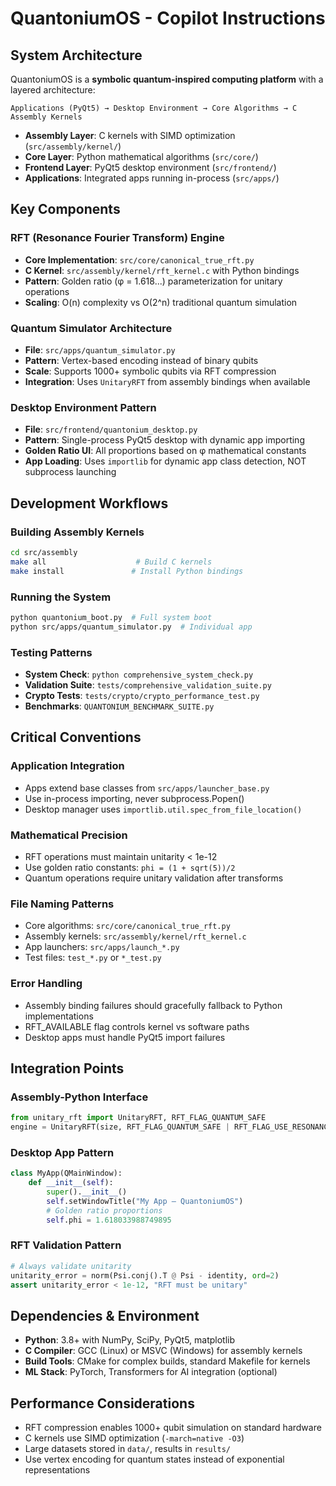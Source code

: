 # QuantoniumOS - Copilot Instructions

## System Architecture

QuantoniumOS is a **symbolic quantum-inspired computing platform** with a layered architecture:

```
Applications (PyQt5) → Desktop Environment → Core Algorithms → C Assembly Kernels
```

- **Assembly Layer**: C kernels with SIMD optimization (`src/assembly/kernel/`)
- **Core Layer**: Python mathematical algorithms (`src/core/`)
- **Frontend Layer**: PyQt5 desktop environment (`src/frontend/`)
- **Applications**: Integrated apps running in-process (`src/apps/`)

## Key Components

### RFT (Resonance Fourier Transform) Engine
- **Core Implementation**: `src/core/canonical_true_rft.py`
- **C Kernel**: `src/assembly/kernel/rft_kernel.c` with Python bindings
- **Pattern**: Golden ratio (φ = 1.618...) parameterization for unitary operations
- **Scaling**: O(n) complexity vs O(2^n) traditional quantum simulation

### Quantum Simulator Architecture
- **File**: `src/apps/quantum_simulator.py`
- **Pattern**: Vertex-based encoding instead of binary qubits
- **Scale**: Supports 1000+ symbolic qubits via RFT compression
- **Integration**: Uses `UnitaryRFT` from assembly bindings when available

### Desktop Environment Pattern
- **File**: `src/frontend/quantonium_desktop.py`
- **Pattern**: Single-process PyQt5 desktop with dynamic app importing
- **Golden Ratio UI**: All proportions based on φ mathematical constants
- **App Loading**: Uses `importlib` for dynamic app class detection, NOT subprocess launching

## Development Workflows

### Building Assembly Kernels
```bash
cd src/assembly
make all                    # Build C kernels
make install               # Install Python bindings
```

### Running the System
```bash
python quantonium_boot.py  # Full system boot
python src/apps/quantum_simulator.py  # Individual app
```

### Testing Patterns
- **System Check**: `python comprehensive_system_check.py`
- **Validation Suite**: `tests/comprehensive_validation_suite.py`
- **Crypto Tests**: `tests/crypto/crypto_performance_test.py`
- **Benchmarks**: `QUANTONIUM_BENCHMARK_SUITE.py`

## Critical Conventions

### Application Integration
- Apps extend base classes from `src/apps/launcher_base.py`
- Use in-process importing, never subprocess.Popen()
- Desktop manager uses `importlib.util.spec_from_file_location()`

### Mathematical Precision
- RFT operations must maintain unitarity < 1e-12
- Use golden ratio constants: `phi = (1 + sqrt(5))/2`
- Quantum operations require unitary validation after transforms

### File Naming Patterns
- Core algorithms: `src/core/canonical_true_rft.py`
- Assembly kernels: `src/assembly/kernel/rft_kernel.c`
- App launchers: `src/apps/launch_*.py`
- Test files: `test_*.py` or `*_test.py`

### Error Handling
- Assembly binding failures should gracefully fallback to Python implementations
- RFT_AVAILABLE flag controls kernel vs software paths
- Desktop apps must handle PyQt5 import failures

## Integration Points

### Assembly-Python Interface
```python
from unitary_rft import UnitaryRFT, RFT_FLAG_QUANTUM_SAFE
engine = UnitaryRFT(size, RFT_FLAG_QUANTUM_SAFE | RFT_FLAG_USE_RESONANCE)
```

### Desktop App Pattern
```python
class MyApp(QMainWindow):
    def __init__(self):
        super().__init__()
        self.setWindowTitle("My App — QuantoniumOS")
        # Golden ratio proportions
        self.phi = 1.618033988749895
```

### RFT Validation Pattern
```python
# Always validate unitarity
unitarity_error = norm(Psi.conj().T @ Psi - identity, ord=2)
assert unitarity_error < 1e-12, "RFT must be unitary"
```

## Dependencies & Environment

- **Python**: 3.8+ with NumPy, SciPy, PyQt5, matplotlib
- **C Compiler**: GCC (Linux) or MSVC (Windows) for assembly kernels
- **Build Tools**: CMake for complex builds, standard Makefile for kernels
- **ML Stack**: PyTorch, Transformers for AI integration (optional)

## Performance Considerations

- RFT compression enables 1000+ qubit simulation on standard hardware
- C kernels use SIMD optimization (`-march=native -O3`)
- Large datasets stored in `data/`, results in `results/`
- Use vertex encoding for quantum states instead of exponential representations